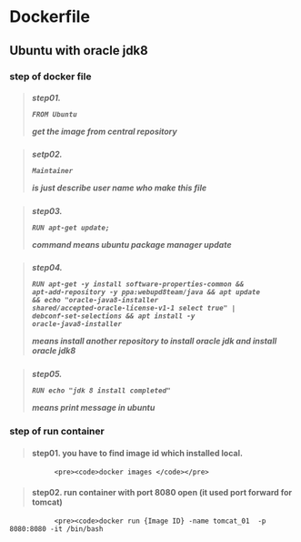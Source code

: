 Dockerfile
==========

Ubuntu with oracle jdk8
-----------------------

### step of docker file
  
  
> ##### step01. <pre><code>FROM Ubuntu</code></pre> get the image from central repository
 
> ##### setp02. <pre><code>Maintainer</pre></code> is just describe user name who make this file

> ##### step03. <pre><code>RUN apt-get update;</pre></code> command means ubuntu package manager update

> ##### step04. <pre><code>RUN apt-get -y install software-properties-common && apt-add-repository -y ppa:webupd8team/java && apt update && echo "oracle-java8-installer shared/accepted-oracle-license-v1-1 select true" | debconf-set-selections && apt install -y oracle-java8-installer</pre></code>   means install another repository to install oracle jdk and install oracle jdk8
 
> ##### step05. <pre><code>RUN echo "jdk 8  install completed"</pre></code> means print message in ubuntu


### step of run container 
> #### step01. you have to find image id which installed local.
               <pre><code>docker images </code></pre>
> #### step02. run container with port 8080 open (it used port forward for tomcat)
               <pre><code>docker run {Image ID} -name tomcat_01  -p 8080:8080 -it /bin/bash
